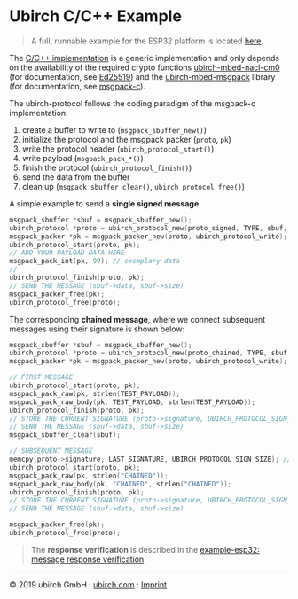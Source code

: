 # Ubirch C/C++ Example

> A full, runnable example for the ESP32 platform is located [here](https://github.com/ubirch/example-esp32).

The [C/C++ implementation](https://github.com/ubirch/ubirch-protocol) is a generic implementation and only depends on
the availability of the required crypto functions [ubirch-mbed-nacl-cm0](https://github.com/ubirch/ubirch-mbed-nacl-cm0)
(for documentation, see [Ed25519](https://ed25519.cr.yp.to/)) and the [ubirch-mbed-msgpack](https://github.com/ubirch/ubirch-mbed-msgpack) library (for documentation, see [msgpack-c](https://github.com/msgpack/msgpack-c)).

The ubirch-protocol follows the coding paradigm of the msgpack-c implementation:

1. create a buffer to write to (`msgpack_sbuffer_new()`)
2. initialize the protocol and the msgpack packer (`proto`, `pk`)
3. write the protocol header (`ubirch_protocol_start()`)
4. write payload (`msgpack_pack_*()`)
5. finish the protocol (`ubirch_protocol_finish()`)
6. send the data from the buffer
7. clean up (`msgpack_sbuffer_clear()`, `ubirch_protocol_free()`)

A simple example to send a __single signed message__:

```c
msgpack_sbuffer *sbuf = msgpack_sbuffer_new();
ubirch_protocol *proto = ubirch_protocol_new(proto_signed, TYPE, sbuf, msgpack_sbuffer_write, ed25519_sign, UUID); //TYPE = 0
msgpack_packer *pk = msgpack_packer_new(proto, ubirch_protocol_write);
ubirch_protocol_start(proto, pk);
// ADD YOUR PAYLOAD DATA HERE
msgpack_pack_int(pk, 99); // exemplary data
//
ubirch_protocol_finish(proto, pk);
// SEND THE MESSAGE (sbuf->data, sbuf->size)
msgpack_packer_free(pk);
ubirch_protocol_free(proto);
```

The corresponding __chained message__, where we connect subsequent messages using their signature is shown below:

```c
msgpack_sbuffer *sbuf = msgpack_sbuffer_new();
ubirch_protocol *proto = ubirch_protocol_new(proto_chained, TYPE, sbuf, msgpack_sbuffer_write, ed25519_sign, UUID); //TYPE =  0
msgpack_packer *pk = msgpack_packer_new(proto, ubirch_protocol_write);

// FIRST MESSAGE
ubirch_protocol_start(proto, pk);
msgpack_pack_raw(pk, strlen(TEST_PAYLOAD));
msgpack_pack_raw_body(pk, TEST_PAYLOAD, strlen(TEST_PAYLOAD));
ubirch_protocol_finish(proto, pk);
// STORE THE CURRENT SIGNATURE (proto->signature, UBIRCH_PROTOCOL_SIGN_SIZE)
// SEND THE MESSAGE (sbuf->data, sbuf->size)
msgpack_sbuffer_clear(sbuf);

// SUBSEQUENT MESSAGE
memcpy(proto->signature, LAST_SIGNATURE, UBIRCH_PROTOCOL_SIGN_SIZE); // LOAD THE SIGNATURE INTO *proto
ubirch_protocol_start(proto, pk);
msgpack_pack_raw(pk, strlen("CHAINED"));
msgpack_pack_raw_body(pk, "CHAINED", strlen("CHAINED"));
ubirch_protocol_finish(proto, pk);
// STORE THE CURRENT SIGNATURE (proto->signature, UBIRCH_PROTOCOL_SIGN_SIZE)
// SEND THE MESSAGE (sbuf->data, sbuf->size)

msgpack_packer_free(pk);
ubirch_protocol_free(proto);
```
> The __response verification__ is described in the  [example-esp32: message response verification](https://github.com/ubirch/example-esp32#message-response-evaluation)

___

&copy; 2019 ubirch GmbH : [ubirch.com](https://ubirch.com) : [Imprint](http://ubirch.de/impressum/)
